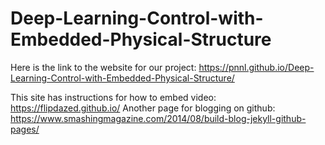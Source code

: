 # Deep-Learning-Control-with-Embedded-Physical-Structure

Here is the link to the website for our project: https://pnnl.github.io/Deep-Learning-Control-with-Embedded-Physical-Structure/

This site has instructions for how to embed video: https://flipdazed.github.io/
Another page for blogging on github: https://www.smashingmagazine.com/2014/08/build-blog-jekyll-github-pages/

